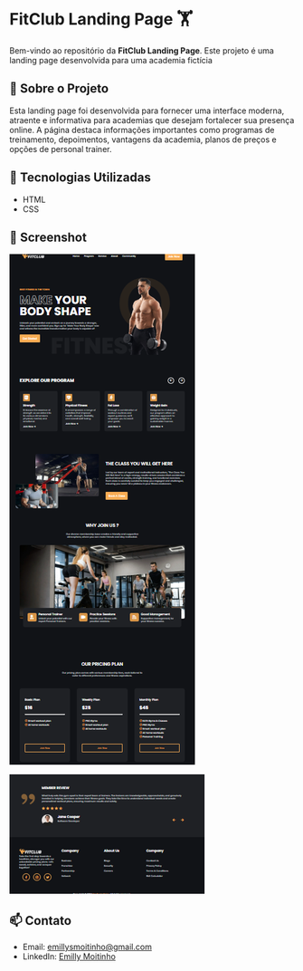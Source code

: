 # FitClub Landing Page 🏋️

Bem-vindo ao repositório da **FitClub Landing Page**. Este projeto é uma landing page desenvolvida para uma academia fictícia

## 📝 Sobre o Projeto
Esta landing page foi desenvolvida para fornecer uma interface moderna, atraente e informativa para academias que desejam fortalecer sua presença online. A página destaca informações importantes como programas de treinamento, depoimentos, vantagens da academia, planos de preços e opções de personal trainer.

## 🚀 Tecnologias Utilizadas
- HTML
- CSS

## 📸 Screenshot
![FitClub Landing Page Screenshot](images/1Screenshot.png)

![FitClub Landing Page Screenshot](images/2Screenshot.png)

## 📫 Contato

- Email: emillysmoitinho@gmail.com
- LinkedIn: [Emilly Moitinho](https://www.linkedin.com/in/emillymoitinho/)
